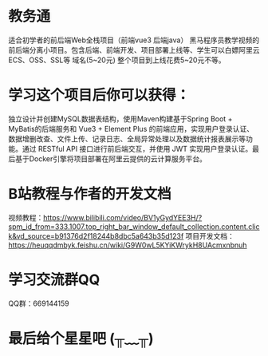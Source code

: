 # 教务通
适合初学者的前后端Web全栈项目（前端vue3 后端java）
黑马程序员教学视频的前后端分离小项目。包含后端、前端开发、项目部署上线等、学生可以白嫖阿里云ECS、OSS、SSL等 域名(5~20元) 整个项目到上线花费5~20元不等。
# 学习这个项目后你可以获得：
独立设计并创建MySQL数据表结构，使用Maven构建基于Spring Boot + MyBatis的后端服务和 Vue3 + Element Plus 的前端应用，实现用户登录认证、数据增删改查、文件上传、记录日志、全局异常处理以及数据统计报表展示等功能。通过 RESTful API 接口进行前后端交互，并使用 JWT 实现用户登录认证。最后基于Docker引擎将项目部署在阿里云提供的云计算服务平台。
# B站教程与作者的开发文档
  视频教程：https://www.bilibili.com/video/BV1yGydYEE3H/?spm_id_from=333.1007.top_right_bar_window_default_collection.content.click&vd_source=b91376d2f18244b8dbc5a643b35d123f
  项目开发文档：https://heuqqdmbyk.feishu.cn/wiki/G9W0wL5KYiKWrykH8UAcmxnbnuh
# 学习交流群QQ
  QQ群：669144159
# 最后给个星星吧  (╥﹏╥)
